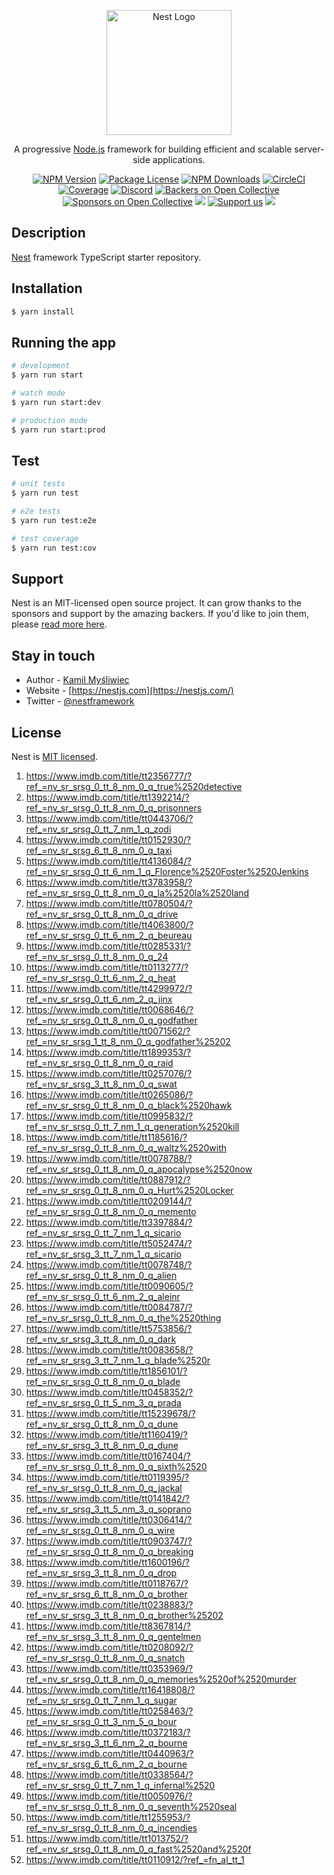 <p align="center">
  <a href="http://nestjs.com/" target="blank"><img src="https://nestjs.com/img/logo-small.svg" width="200" alt="Nest Logo" /></a>
</p>

[circleci-image]: https://img.shields.io/circleci/build/github/nestjs/nest/master?token=abc123def456
[circleci-url]: https://circleci.com/gh/nestjs/nest

  <p align="center">A progressive <a href="http://nodejs.org" target="_blank">Node.js</a> framework for building efficient and scalable server-side applications.</p>
    <p align="center">
<a href="https://www.npmjs.com/~nestjscore" target="_blank"><img src="https://img.shields.io/npm/v/@nestjs/core.svg" alt="NPM Version" /></a>
<a href="https://www.npmjs.com/~nestjscore" target="_blank"><img src="https://img.shields.io/npm/l/@nestjs/core.svg" alt="Package License" /></a>
<a href="https://www.npmjs.com/~nestjscore" target="_blank"><img src="https://img.shields.io/npm/dm/@nestjs/common.svg" alt="NPM Downloads" /></a>
<a href="https://circleci.com/gh/nestjs/nest" target="_blank"><img src="https://img.shields.io/circleci/build/github/nestjs/nest/master" alt="CircleCI" /></a>
<a href="https://coveralls.io/github/nestjs/nest?branch=master" target="_blank"><img src="https://coveralls.io/repos/github/nestjs/nest/badge.svg?branch=master#9" alt="Coverage" /></a>
<a href="https://discord.gg/G7Qnnhy" target="_blank"><img src="https://img.shields.io/badge/discord-online-brightgreen.svg" alt="Discord"/></a>
<a href="https://opencollective.com/nest#backer" target="_blank"><img src="https://opencollective.com/nest/backers/badge.svg" alt="Backers on Open Collective" /></a>
<a href="https://opencollective.com/nest#sponsor" target="_blank"><img src="https://opencollective.com/nest/sponsors/badge.svg" alt="Sponsors on Open Collective" /></a>
  <a href="https://paypal.me/kamilmysliwiec" target="_blank"><img src="https://img.shields.io/badge/Donate-PayPal-ff3f59.svg"/></a>
    <a href="https://opencollective.com/nest#sponsor"  target="_blank"><img src="https://img.shields.io/badge/Support%20us-Open%20Collective-41B883.svg" alt="Support us"></a>
  <a href="https://twitter.com/nestframework" target="_blank"><img src="https://img.shields.io/twitter/follow/nestframework.svg?style=social&label=Follow"></a>
</p>
  <!--[![Backers on Open Collective](https://opencollective.com/nest/backers/badge.svg)](https://opencollective.com/nest#backer)
  [![Sponsors on Open Collective](https://opencollective.com/nest/sponsors/badge.svg)](https://opencollective.com/nest#sponsor)-->

## Description

[Nest](https://github.com/nestjs/nest) framework TypeScript starter repository.

## Installation

```bash
$ yarn install
```

## Running the app

```bash
# development
$ yarn run start

# watch mode
$ yarn run start:dev

# production mode
$ yarn run start:prod
```

## Test

```bash
# unit tests
$ yarn run test

# e2e tests
$ yarn run test:e2e

# test coverage
$ yarn run test:cov
```

## Support

Nest is an MIT-licensed open source project. It can grow thanks to the sponsors and support by the amazing backers. If you'd like to join them, please [read more here](https://docs.nestjs.com/support).

## Stay in touch

- Author - [Kamil Myśliwiec](https://kamilmysliwiec.com)
- Website - [https://nestjs.com](https://nestjs.com/)
- Twitter - [@nestframework](https://twitter.com/nestframework)

## License

Nest is [MIT licensed](LICENSE).

1. https://www.imdb.com/title/tt2356777/?ref_=nv_sr_srsg_0_tt_8_nm_0_q_true%2520detective
2. https://www.imdb.com/title/tt1392214/?ref_=nv_sr_srsg_0_tt_8_nm_0_q_prisonners
3. https://www.imdb.com/title/tt0443706/?ref_=nv_sr_srsg_0_tt_7_nm_1_q_zodi
4. https://www.imdb.com/title/tt0152930/?ref_=nv_sr_srsg_6_tt_8_nm_0_q_taxi
5. https://www.imdb.com/title/tt4136084/?ref_=nv_sr_srsg_0_tt_6_nm_1_q_Florence%2520Foster%2520Jenkins
6. https://www.imdb.com/title/tt3783958/?ref_=nv_sr_srsg_0_tt_8_nm_0_q_la%2520la%2520land
7. https://www.imdb.com/title/tt0780504/?ref_=nv_sr_srsg_0_tt_8_nm_0_q_drive
8. https://www.imdb.com/title/tt4063800/?ref_=nv_sr_srsg_0_tt_6_nm_2_q_beureau
9. https://www.imdb.com/title/tt0285331/?ref_=nv_sr_srsg_0_tt_8_nm_0_q_24
10. https://www.imdb.com/title/tt0113277/?ref_=nv_sr_srsg_0_tt_6_nm_2_q_heat
11. https://www.imdb.com/title/tt4299972/?ref_=nv_sr_srsg_0_tt_6_nm_2_q_jinx
12. https://www.imdb.com/title/tt0068646/?ref_=nv_sr_srsg_0_tt_8_nm_0_q_godfather
13. https://www.imdb.com/title/tt0071562/?ref_=nv_sr_srsg_1_tt_8_nm_0_q_godfather%25202
14. https://www.imdb.com/title/tt1899353/?ref_=nv_sr_srsg_0_tt_8_nm_0_q_raid
15. https://www.imdb.com/title/tt0257076/?ref_=nv_sr_srsg_3_tt_8_nm_0_q_swat
16. https://www.imdb.com/title/tt0265086/?ref_=nv_sr_srsg_0_tt_8_nm_0_q_black%2520hawk
17. https://www.imdb.com/title/tt0995832/?ref_=nv_sr_srsg_0_tt_7_nm_1_q_generation%2520kill
18. https://www.imdb.com/title/tt1185616/?ref_=nv_sr_srsg_0_tt_8_nm_0_q_waltz%2520with
19. https://www.imdb.com/title/tt0078788/?ref_=nv_sr_srsg_0_tt_8_nm_0_q_apocalypse%2520now
20. https://www.imdb.com/title/tt0887912/?ref_=nv_sr_srsg_0_tt_8_nm_0_q_Hurt%2520Locker
21. https://www.imdb.com/title/tt0209144/?ref_=nv_sr_srsg_0_tt_8_nm_0_q_memento
22. https://www.imdb.com/title/tt3397884/?ref_=nv_sr_srsg_0_tt_7_nm_1_q_sicario
23. https://www.imdb.com/title/tt5052474/?ref_=nv_sr_srsg_3_tt_7_nm_1_q_sicario
24. https://www.imdb.com/title/tt0078748/?ref_=nv_sr_srsg_0_tt_8_nm_0_q_alien
25. https://www.imdb.com/title/tt0090605/?ref_=nv_sr_srsg_0_tt_6_nm_2_q_aleinr
26. https://www.imdb.com/title/tt0084787/?ref_=nv_sr_srsg_0_tt_8_nm_0_q_the%2520thing
27. https://www.imdb.com/title/tt5753856/?ref_=nv_sr_srsg_3_tt_8_nm_0_q_dark
28. https://www.imdb.com/title/tt0083658/?ref_=nv_sr_srsg_3_tt_7_nm_1_q_blade%2520r
29. https://www.imdb.com/title/tt1856101/?ref_=nv_sr_srsg_0_tt_8_nm_0_q_blade
30. https://www.imdb.com/title/tt0458352/?ref_=nv_sr_srsg_0_tt_5_nm_3_q_prada
31. https://www.imdb.com/title/tt15239678/?ref_=nv_sr_srsg_0_tt_8_nm_0_q_dune
32. https://www.imdb.com/title/tt1160419/?ref_=nv_sr_srsg_3_tt_8_nm_0_q_dune
33. https://www.imdb.com/title/tt0167404/?ref_=nv_sr_srsg_0_tt_8_nm_0_q_sixth%2520
34. https://www.imdb.com/title/tt0119395/?ref_=nv_sr_srsg_0_tt_8_nm_0_q_jackal
35. https://www.imdb.com/title/tt0141842/?ref_=nv_sr_srsg_3_tt_5_nm_3_q_soprano
36. https://www.imdb.com/title/tt0306414/?ref_=nv_sr_srsg_0_tt_8_nm_0_q_wire
37. https://www.imdb.com/title/tt0903747/?ref_=nv_sr_srsg_0_tt_8_nm_0_q_breaking
38. https://www.imdb.com/title/tt1600196/?ref_=nv_sr_srsg_3_tt_8_nm_0_q_drop
39. https://www.imdb.com/title/tt0118767/?ref_=nv_sr_srsg_6_tt_8_nm_0_q_brother
40. https://www.imdb.com/title/tt0238883/?ref_=nv_sr_srsg_3_tt_8_nm_0_q_brother%25202
41. https://www.imdb.com/title/tt8367814/?ref_=nv_sr_srsg_3_tt_8_nm_0_q_gentelmen
42. https://www.imdb.com/title/tt0208092/?ref_=nv_sr_srsg_0_tt_8_nm_0_q_snatch
43. https://www.imdb.com/title/tt0353969/?ref_=nv_sr_srsg_0_tt_8_nm_0_q_memories%2520of%2520murder
44. https://www.imdb.com/title/tt16418808/?ref_=nv_sr_srsg_0_tt_7_nm_1_q_sugar
45. https://www.imdb.com/title/tt0258463/?ref_=nv_sr_srsg_0_tt_3_nm_5_q_bour
46. https://www.imdb.com/title/tt0372183/?ref_=nv_sr_srsg_3_tt_6_nm_2_q_bourne
47. https://www.imdb.com/title/tt0440963/?ref_=nv_sr_srsg_6_tt_6_nm_2_q_bourne
48. https://www.imdb.com/title/tt0338564/?ref_=nv_sr_srsg_0_tt_7_nm_1_q_infernal%2520
49. https://www.imdb.com/title/tt0050976/?ref_=nv_sr_srsg_0_tt_8_nm_0_q_seventh%2520seal
50. https://www.imdb.com/title/tt1255953/?ref_=nv_sr_srsg_0_tt_8_nm_0_q_incendies
51. https://www.imdb.com/title/tt1013752/?ref_=nv_sr_srsg_0_tt_8_nm_0_q_fast%2520and%2520f
52. https://www.imdb.com/title/tt0110912/?ref_=fn_al_tt_1
